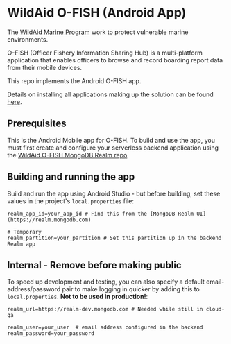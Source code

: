 # WildAid O-FISH (Android App)

The [WildAid Marine Program](https://marine.wildaid.org/) work to protect vulnerable marine environments.

O-FISH (Officer Fishery Information Sharing Hub) is a multi-platform application that enables officers to browse and record boarding report data from their mobile devices.

This repo implements the Android O-FISH app.

Details on installing all applications making up the solution can be found [here](http://wildaid.github.io/).

## Prerequisites

This is the Android Mobile app for O-FISH. To build and use the app, you must first create and configure your serverless backend application using the [WildAid O-FISH MongoDB Realm repo](https://github.com/WildAid/o-fish-realm)

## Building and running the app

Build and run the app using Android Studio - but before building, set these values in the project's `local.properties` file:

```
realm_app_id=your_app_id # Find this from the [MongoDB Realm UI](https://realm.mongodb.com)

# Temporary
realm_partition=your_partition # Set this partition up in the backend Realm app
```

## Internal - Remove before making public
To speed up development and testing, you can also specify a default email-address/password pair to make logging in quicker by adding this to `local.properties`. **Not to be used in production!**:

```
realm_url=https://realm-dev.mongodb.com # Needed while still in cloud-qa

realm_user=your_user  # email address configured in the backend
realm_password=your_password
```

